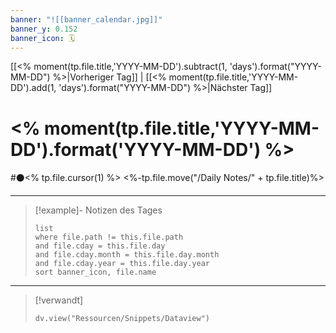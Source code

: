 ```yaml
---
banner: "![[banner_calendar.jpg]]"
banner_y: 0.152
banner_icon: 🗓️
---
```


[[<% moment(tp.file.title,'YYYY-MM-DD').subtract(1, 'days').format("YYYY-MM-DD") %>|Vorheriger Tag]] | [[<% moment(tp.file.title,'YYYY-MM-DD').add(1, 'days').format("YYYY-MM-DD") %>|Nächster Tag]]

# <% moment(tp.file.title,'YYYY-MM-DD').format('YYYY-MM-DD') %>

#⚫<% tp.file.cursor(1) %>
<%-tp.file.move("/Daily Notes/" + tp.file.title)%>

---

> [!example]- Notizen des Tages
> ```dataview
> list
> where file.path != this.file.path
> and file.cday = this.file.day
> and file.cday.month = this.file.day.month
> and file.cday.year = this.file.day.year
> sort banner_icon, file.name
> ```

---

> [!verwandt]
> ```dataviewjs
> dv.view("Ressourcen/Snippets/Dataview")
> ```